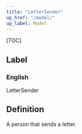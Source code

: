 ```yaml
---
title: "LetterSender"
up_href: "/model/"
up_label: Model
---
```


[TOC]

## Label

### English
LetterSender


## Definition
A person that sends a letter. 


    
